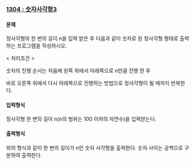 ### [1304 : 숫자사각형3](http://www.jungol.co.kr/bbs/board.php?bo_table=pbank&wr_id=2070&sca=20)

#### 문제

정사각형의 한 변의 길이 n을 입력 받은 후 다음과 같이 숫자로 된 정사각형 형태로 출력하는 프로그램을 작성하시오. 

< 처리조건 > 

숫자의 진행 순서는 처음에 왼쪽 위에서 아래쪽으로 n만큼 진행 한 후 

바로 오른쪽 위에서 다시 아래쪽으로 진행하는 방법으로 정사각형이 될 때까지 반복한다.

#### 입력형식

정사각형 한 변의 길이 n(n의 범위는 100 이하의 자연수)을 입력받는다.

#### 출력형식

위의 형식과 같이 한 변의 길이가 n인 숫자 사각형을 출력한다. 숫자 사이는 공백으로 구분하여 출력한다.